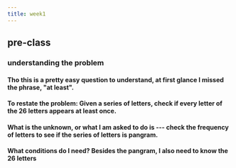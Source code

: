 ```yaml
---
title: week1
---
```


## pre-class
### understanding the problem
#### Tho this is a pretty easy question to understand, at first glance I missed the phrase, "at least".
#### To restate the problem: Given a series of letters, check if every letter of the 26 letters appears at least once.
#### What is the unknown, or what I am asked to do is --- check the frequency of letters to see if the series of letters is pangram.
#### What conditions do I need? Besides the pangram, I also need to know the 26 letters
